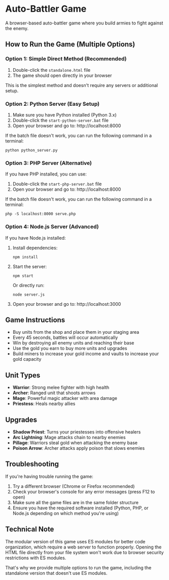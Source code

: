 # Auto-Battler Game

A browser-based auto-battler game where you build armies to fight against the enemy.

## How to Run the Game (Multiple Options)

### Option 1: Simple Direct Method (Recommended)

1. Double-click the `standalone.html` file
2. The game should open directly in your browser

This is the simplest method and doesn't require any servers or additional setup.

### Option 2: Python Server (Easy Setup)

1. Make sure you have Python installed (Python 3.x)
2. Double-click the `start-python-server.bat` file
3. Open your browser and go to: http://localhost:8000

If the batch file doesn't work, you can run the following command in a terminal:
```
python python_server.py
```

### Option 3: PHP Server (Alternative)

If you have PHP installed, you can use:

1. Double-click the `start-php-server.bat` file
2. Open your browser and go to: http://localhost:8000

If the batch file doesn't work, you can run the following command in a terminal:
```
php -S localhost:8000 serve.php
```

### Option 4: Node.js Server (Advanced)

If you have Node.js installed:

1. Install dependencies:
   ```
   npm install
   ```

2. Start the server:
   ```
   npm start
   ```
   
   Or directly run:
   ```
   node server.js
   ```

3. Open your browser and go to: http://localhost:3000

## Game Instructions

- Buy units from the shop and place them in your staging area
- Every 45 seconds, battles will occur automatically
- Win by destroying all enemy units and reaching their base
- Use the gold you earn to buy more units and upgrades
- Build miners to increase your gold income and vaults to increase your gold capacity

## Unit Types

- **Warrior**: Strong melee fighter with high health
- **Archer**: Ranged unit that shoots arrows
- **Mage**: Powerful magic attacker with area damage
- **Priestess**: Heals nearby allies

## Upgrades

- **Shadow Priest**: Turns your priestesses into offensive healers
- **Arc Lightning**: Mage attacks chain to nearby enemies
- **Pillage**: Warriors steal gold when attacking the enemy base
- **Poison Arrow**: Archer attacks apply poison that slows enemies

## Troubleshooting

If you're having trouble running the game:

1. Try a different browser (Chrome or Firefox recommended)
2. Check your browser's console for any error messages (press F12 to open)
3. Make sure all the game files are in the same folder structure
4. Ensure you have the required software installed (Python, PHP, or Node.js depending on which method you're using)

## Technical Note

The modular version of this game uses ES modules for better code organization, which require a web server to function properly. Opening the HTML file directly from your file system won't work due to browser security restrictions with ES modules.

That's why we provide multiple options to run the game, including the standalone version that doesn't use ES modules. 